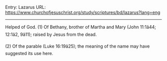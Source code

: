 Entry: Lazarus
URL: https://www.churchofjesuschrist.org/study/scriptures/bd/lazarus?lang=eng

---

Helped of God. (1) Of Bethany, brother of Martha and Mary (John 11:1â44; 12:1â2, 9â11); raised by Jesus from the dead.

(2) Of the parable (Luke 16:19â25); the meaning of the name may have suggested its use here.
